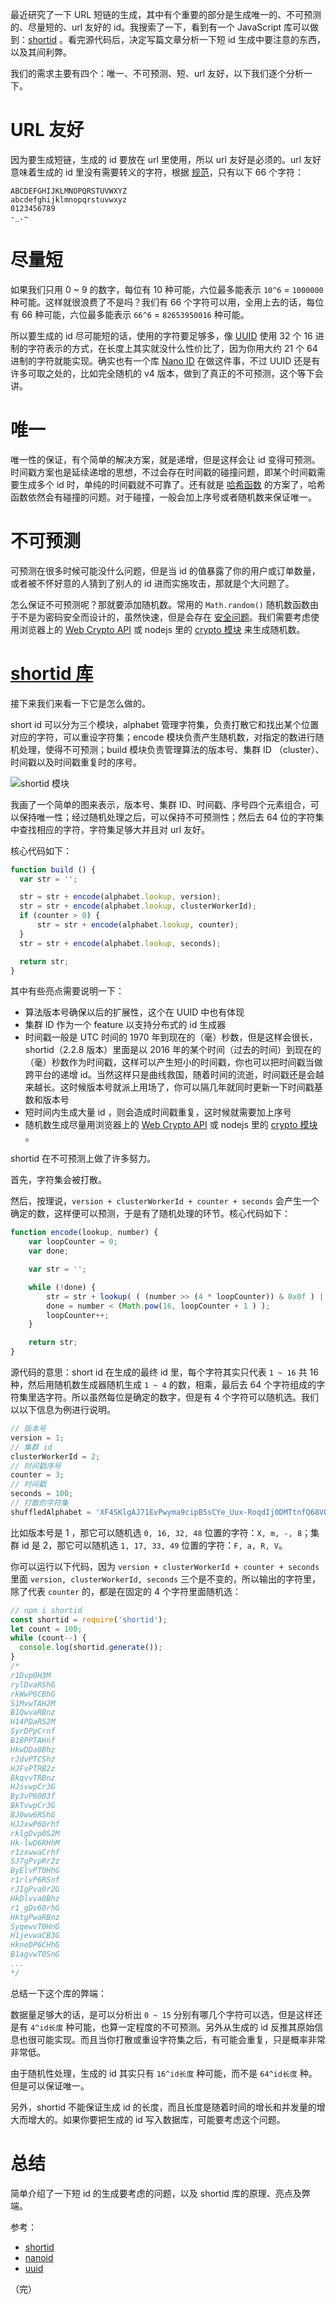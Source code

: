 <!--
{
  "id": "HyRFYEV2z",
  "title": "短 ID 生成器",
  "slug": "shortid-generator",
  "comments": true,
  "createdAt": "2018-04-18 11:20:37",
  "publishedAt": "2018-04-18 11:20:37",
  "updatedAt": "2018-04-18 11:20:37",
  "categories": ["算法"],
  "tags": [],
  "series": ""
}
-->

最近研究了一下 URL 短链的生成，其中有个重要的部分是生成唯一的、不可预测的、尽量短的、url 友好的 id。我搜索了一下，看到有一个 JavaScript 库可以做到：[shortid](https://github.com/dylang/shortid) 。看完源代码后，决定写篇文章分析一下短 id 生成中要注意的东西，以及其间利弊。

<!-- more -->

我们的需求主要有四个：唯一、不可预测、短、url 友好，以下我们逐个分析一下。

# URL 友好

因为要生成短链，生成的 id 要放在 url 里使用，所以 url 友好是必须的。url 友好意味着生成的 id 里没有需要转义的字符，根据 [规范](https://zh.wikipedia.org/wiki/%E7%99%BE%E5%88%86%E5%8F%B7%E7%BC%96%E7%A0%81)，只有以下 66 个字符：

```
ABCDEFGHIJKLMNOPQRSTUVWXYZ
abcdefghijklmnopqrstuvwxyz
0123456789
-_.~
```

# 尽量短

如果我们只用 0 ~ 9 的数字，每位有 10 种可能，六位最多能表示 `10^6` = `1000000` 种可能。这样就很浪费了不是吗？我们有 66 个字符可以用，全用上去的话，每位有 66 种可能，六位最多能表示 `66^6` = `82653950016` 种可能。

所以要生成的 id 尽可能短的话，使用的字符要足够多，像 [UUID](https://zh.wikipedia.org/wiki/%E9%80%9A%E7%94%A8%E5%94%AF%E4%B8%80%E8%AF%86%E5%88%AB%E7%A0%81) 使用 32 个 16 进制的字符表示的方式，在长度上其实就没什么性价比了，因为你用大约 21 个 64 进制的字符就能实现。确实也有一个库 [Nano ID](https://github.com/ai/nanoid) 在做这件事，不过 UUID 还是有许多可取之处的，比如完全随机的 v4 版本，做到了真正的不可预测，这个等下会讲。

# 唯一

唯一性的保证，有个简单的解决方案，就是递增，但是这样会让 id 变得可预测。时间戳方案也是延续递增的思想，不过会存在时间戳的碰撞问题，即某个时间戳需要生成多个 id 时，单纯的时间戳就不可靠了。还有就是 [哈希函数](https://zh.wikipedia.org/wiki/%E6%95%A3%E5%88%97%E5%87%BD%E6%95%B8) 的方案了，哈希函数依然会有碰撞的问题。对于碰撞，一般会加上序号或者随机数来保证唯一。

# 不可预测

可预测在很多时候可能没什么问题，但是当 id 的值暴露了你的用户或订单数量，或者被不怀好意的人猜到了别人的 id 进而实施攻击，那就是个大问题了。

怎么保证不可预测呢？那就要添加随机数。常用的 `Math.random()` 随机数函数由于不是为密码安全而设计的，虽然快速，但是会存在 [安全问题](https://stackoverflow.com/questions/5651789/is-math-random-cryptographically-secure)。我们需要考虑使用浏览器上的 [Web Crypto API](https://developer.mozilla.org/zh-CN/docs/Web/API/Web_Crypto_API) 或 nodejs 里的 [crypto 模块](https://nodejs.org/dist/latest-v8.x/docs/api/crypto.html) 来生成随机数。

# [shortid 库](https://github.com/dylang/shortid)

接下来我们来看一下它是怎么做的。

short id 可以分为三个模块，alphabet 管理字符集，负责打散它和找出某个位置对应的字符，可以重设字符集；encode 模块负责产生随机数，对指定的数进行随机处理，使得不可预测；build 模块负责管理算法的版本号、集群 ID （cluster）、时间戳以及时间戳重复时的序号。

![shortid 模块](https://baffinlee.duapp.com/20180418-shortid.png)

我画了一个简单的图来表示，版本号、集群 ID、时间戳、序号四个元素组合，可以保持唯一性；经过随机处理之后，可以保持不可预测性；然后去 64 位的字符集中查找相应的字符，字符集足够大并且对 url 友好。

核心代码如下：

```javascript
function build () {
  var str = '';

  str = str + encode(alphabet.lookup, version);
  str = str + encode(alphabet.lookup, clusterWorkerId);
  if (counter > 0) {
      str = str + encode(alphabet.lookup, counter);
  }
  str = str + encode(alphabet.lookup, seconds);

  return str;
}
```

其中有些亮点需要说明一下：

* 算法版本号确保以后的扩展性，这个在 UUID 中也有体现
* 集群 ID 作为一个 feature 以支持分布式的 id 生成器
* 时间戳一般是 UTC 时间的 1970 年到现在的（毫）秒数，但是这样会很长，shortid（2.2.8 版本）里面是以 2016 年的某个时间（过去的时间）到现在的（毫）秒数作为时间戳，这样可以产生短小的时间戳，你也可以把时间戳当做跨平台的递增 id。当然这样只是曲线救国，随着时间的流逝，时间戳还是会越来越长。这时候版本号就派上用场了，你可以隔几年就同时更新一下时间戳基数和版本号
* 短时间内生成大量 id ，则会造成时间戳重复，这时候就需要加上序号
* 随机数生成尽量用浏览器上的 [Web Crypto API](https://developer.mozilla.org/zh-CN/docs/Web/API/Web_Crypto_API) 或 nodejs 里的 [crypto 模块](https://nodejs.org/dist/latest-v8.x/docs/api/crypto.html) 。

shortid 在不可预测上做了许多努力。

首先，字符集会被打散。

然后，按理说，`version + clusterWorkerId + counter + seconds` 会产生一个确定的数，这样便可以预测，于是有了随机处理的环节。核心代码如下：

```javascript
function encode(lookup, number) {
    var loopCounter = 0;
    var done;

    var str = '';

    while (!done) {
        str = str + lookup( ( (number >> (4 * loopCounter)) & 0x0f ) | randomByte() );
        done = number < (Math.pow(16, loopCounter + 1 ) );
        loopCounter++;
    }

    return str;
}
```

源代码的意思：short id 在生成的最终 id 里，每个字符其实只代表 `1 ~ 16` 共 16 种，然后用随机数生成器随机生成 `1 ~ 4` 的数，相乘，最后去 64 个字符组成的字符集里选字符。所以虽然每位是确定的数字，但是有 4 个字符可以随机选。我们以以下信息为例进行说明。

```javascript
// 版本号
version = 1;
// 集群 id
clusterWorkerId = 2;
// 时间戳序号
counter = 3;
// 时间戳
seconds = 100;
// 打散的字符集
shuffledAlphabet = 'XF4SKlgAJ71EvPwyma9cipB5sCYe_Uux-RoqdIj0DMTtnfQ68VOWbrZHGz23kLNh';
```

比如版本号是 1 ，那它可以随机选 `0, 16, 32, 48` 位置的字符：`X, m, -, 8`；集群 id 是 2，那它可以随机选 `1, 17, 33, 49` 位置的字符：`F, a, R, V`。

你可以运行以下代码，因为 `version + clusterWorkerId + counter + seconds` 里面 `version, clusterWorkerId, seconds` 三个是不变的，所以输出的字符里，除了代表 `counter` 的，都是在固定的 4 个字符里面随机选：

```javascript
// npm i shortid
const shortid = require('shortid');
let count = 100;
while (count--) {
  console.log(shortid.generate());
}
/*
r1Dvp0H3M
rylDvaRShG
rkWwP6CBhG
S1MvwTAH2M
B1QwvaRBnz
H14PDaRS2M
SyrDPpCrnf
B18PPTAHnf
HkwDDa0Bhz
rJdvPTCShz
HJFvPTRB2z
BkqvvTRBnz
HJsvwpCr3G
By3vP60B3f
BkTvwpCr3G
BJ0ww6RShG
HJJxwP60rhf
rklgDvp0S2M
Hk-lwD6RHhM
r1zxwwaCrhf
SJ7gPvpRr2z
ByElvPT0HhG
r1rlvP6RSnf
rJIgPva0r2G
HkDlvva0Bhz
r1_gDv60rhG
HktgPwaRBnz
SyqewvT0HnG
H1jevwaCB3G
HkneDP6CHhG
B1agvwT0SnG
...
*/
```

总结一下这个库的弊端：

数据量足够大的话，是可以分析出 `0 ~ 15` 分别有哪几个字符可以选，但是这样还是有 `4^id长度` 种可能，也算一定程度的不可预测。另外从生成的 id 反推其原始信息也很可能实现。而且当你打散或重设字符集之后，有可能会重复，只是概率非常非常低。

由于随机性处理，生成的 id 其实只有 `16^id长度` 种可能，而不是 `64^id长度` 种。但是可以保证唯一。

另外，shortid 不能保证生成 id 的长度，而且长度是随着时间的增长和并发量的增大而增大的。如果你要把生成的 id 写入数据库，可能要考虑这个问题。

# 总结

简单介绍了一下短 id 的生成要考虑的问题，以及 shortid 库的原理、亮点及弊端。

参考：

* [shortid](https://github.com/dylang/shortid)
* [nanoid](https://github.com/ai/nanoid)
* [uuid](https://zh.wikipedia.org/zh-hans/通用唯一识别码)

（完）
